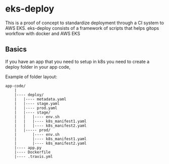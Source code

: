 # eks-deploy
This is a proof of concept to standardize deployment through a CI system to AWS EKS.
eks-deploy consists of a framework of scripts that helps gitops workflow with docker and AWS EKS

## Basics
If you have an app that you need to setup in k8s you need to create a deploy folder in your app code,

Example of folder layout:
```
app-code/
	|
	|---- deploy/
	|	|---- metadata.yaml  
	|	|---- stage.yaml
	|	|---- prod.yaml
	|	|---- stage/
	|	|	|---- env.sh
	|	|	|---- k8s_manifest1.yaml
	|	|	|---- k8s_manifest2.yaml
	|	|----- prod/
	|		|---- env.sh
	|		|---- k8s_manifest1.yaml
	|		|---- k8s_manifest2.yaml
	|---- app.py
	|---- Dockerfile
	|---- .travis.yml
```



